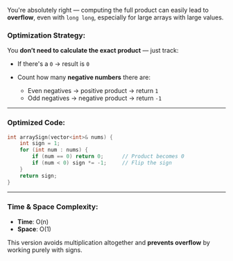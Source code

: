 You're absolutely right — computing the full product can easily lead to **overflow**, even with `long long`, especially for large arrays with large values.

### Optimization Strategy:

You **don’t need to calculate the exact product** — just track:

* If there's a `0` → result is `0`
* Count how many **negative numbers** there are:

  * Even negatives → positive product → return `1`
  * Odd negatives → negative product → return `-1`

---

### Optimized Code:

```cpp
int arraySign(vector<int>& nums) {
    int sign = 1;
    for (int num : nums) {
        if (num == 0) return 0;      // Product becomes 0
        if (num < 0) sign *= -1;     // Flip the sign
    }
    return sign;
}
```

---

### Time & Space Complexity:

* **Time**: O(n)
* **Space**: O(1)

This version avoids multiplication altogether and **prevents overflow** by working purely with signs.

